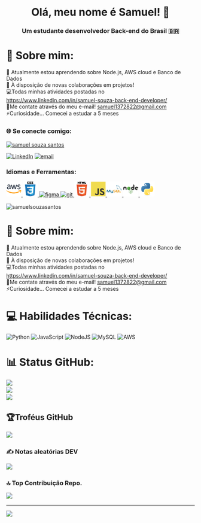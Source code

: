 <h1 align="center">Olá, meu nome é Samuel! 👋 </h1>
<h3 align="center">Um estudante desenvolvedor Back-end do Brasil 🇧🇷 </h3>

# 💫 Sobre mim:
🌱 Atualmente estou aprendendo sobre Node.js, AWS cloud e Banco de Dados<br>🤝 À disposição de novas colaborações em projetos!<br>💻Todas minhas atividades postadas no https://www.linkedin.com/in/samuel-souza-back-end-developer/<br>💬Me contate através do meu e-mail! samuel1372822@gmail.com<br>⚡Curiosidade... Comecei a estudar a 5 meses


<h3 align="left">🌐 Se conecte comigo:</h3>
<p align="left">
<a href="https://linkedin.com/in/samuel souza santos" target="blank"><img align="center" src="https://raw.githubusercontent.com/rahuldkjain/github-profile-readme-generator/master/src/images/icons/Social/linked-in-alt.svg" alt="samuel souza santos" height="30" width="40" /></a>
</p>

[![LinkedIn](https://img.shields.io/badge/LinkedIn-%230077B5.svg?logo=linkedin&logoColor=white)](https://linkedin.com/in/samuel-souza-back-end-developer/) [![email](https://img.shields.io/badge/Email-D14836?logo=gmail&logoColor=white)](mailto:samuel1372822@gmail.com) 


<h3 align="left">Idiomas e Ferramentas:</h3>
<p align="left"> <a href="https://aws.amazon.com" target="_blank" rel="noreferrer"> <img src="https://raw.githubusercontent.com/devicons/devicon/master/icons/amazonwebservices/amazonwebservices-original-wordmark.svg" alt="aws" width="40" height="40"/> </a> <a href="https://www.w3schools.com/css/" target="_blank" rel="noreferrer"> <img src="https://raw.githubusercontent.com/devicons/devicon/master/icons/css3/css3-original-wordmark.svg" alt="css3" width="40" height="40"/> </a> <a href="https://www.figma.com/" target="_blank" rel="noreferrer"> <img src="https://www.vectorlogo.zone/logos/figma/figma-icon.svg" alt="figma" width="40" height="40"/> </a> <a href="https://git-scm.com/" target="_blank" rel="noreferrer"> <img src="https://www.vectorlogo.zone/logos/git-scm/git-scm-icon.svg" alt="git" width="40" height="40"/> </a> <a href="https://www.w3.org/html/" target="_blank" rel="noreferrer"> <img src="https://raw.githubusercontent.com/devicons/devicon/master/icons/html5/html5-original-wordmark.svg" alt="html5" width="40" height="40"/> </a> <a href="https://developer.mozilla.org/en-US/docs/Web/JavaScript" target="_blank" rel="noreferrer"> <img src="https://raw.githubusercontent.com/devicons/devicon/master/icons/javascript/javascript-original.svg" alt="javascript" width="40" height="40"/> </a> <a href="https://www.mysql.com/" target="_blank" rel="noreferrer"> <img src="https://raw.githubusercontent.com/devicons/devicon/master/icons/mysql/mysql-original-wordmark.svg" alt="mysql" width="40" height="40"/> </a> <a href="https://nodejs.org" target="_blank" rel="noreferrer"> <img src="https://raw.githubusercontent.com/devicons/devicon/master/icons/nodejs/nodejs-original-wordmark.svg" alt="nodejs" width="40" height="40"/> </a> <a href="https://www.python.org" target="_blank" rel="noreferrer"> <img src="https://raw.githubusercontent.com/devicons/devicon/master/icons/python/python-original.svg" alt="python" width="40" height="40"/> </a> </p>

<p><img align="center" src="https://github-readme-stats.vercel.app/api/top-langs?username=samuelsouzasantos&show_icons=true&locale=en&layout=compact" alt="samuelsouzasantos" /></p>

# 💫 Sobre mim:
🌱 Atualmente estou aprendendo sobre Node.js, AWS cloud e Banco de Dados<br>🤝 À disposição de novas colaborações em projetos!<br>💻Todas minhas atividades postadas no https://www.linkedin.com/in/samuel-souza-back-end-developer/<br>💬Me contate através do meu e-mail! samuel1372822@gmail.com<br>⚡Curiosidade... Comecei a estudar a 5 meses




# 💻 Habilidades Técnicas:
![Python](https://img.shields.io/badge/python-3670A0?style=for-the-badge&logo=python&logoColor=ffdd54) ![JavaScript](https://img.shields.io/badge/javascript-%23323330.svg?style=for-the-badge&logo=javascript&logoColor=%23F7DF1E) ![NodeJS](https://img.shields.io/badge/node.js-6DA55F?style=for-the-badge&logo=node.js&logoColor=white) ![MySQL](https://img.shields.io/badge/mysql-4479A1.svg?style=for-the-badge&logo=mysql&logoColor=white) ![AWS](https://img.shields.io/badge/AWS-%23FF9900.svg?style=for-the-badge&logo=amazon-aws&logoColor=white)
# 📊 Status GitHub:
![](https://github-readme-stats.vercel.app/api?username=SamuelSouzaSantos&theme=dark&hide_border=false&include_all_commits=true&count_private=true)<br/>
![](https://nirzak-streak-stats.vercel.app/?user=SamuelSouzaSantos&theme=dark&hide_border=false)<br/>
![](https://github-readme-stats.vercel.app/api/top-langs/?username=SamuelSouzaSantos&theme=dark&hide_border=false&include_all_commits=true&count_private=true&layout=compact)

## 🏆Troféus GitHub 
![](https://github-profile-trophy.vercel.app/?username=SamuelSouzaSantos&theme=default&no-frame=false&no-bg=false&margin-w=4)

### ✍️ Notas aleatórias DEV
![](https://quotes-github-readme.vercel.app/api?type=vetical&theme=tokyonight)

### 🔝 Top Contribuição Repo.
![](https://github-contributor-stats.vercel.app/api?username=SamuelSouzaSantos&limit=5&theme=dark&combine_all_yearly_contributions=true)

---
[![](https://visitcount.itsvg.in/api?id=SamuelSouzaSantos&icon=0&color=0)](https://visitcount.itsvg.in)

<!-- Proudly created with GPRM ( https://gprm.itsvg.in ) -->
